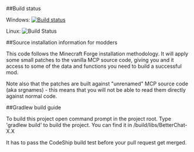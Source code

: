 ##Build status

Windows: [![Build status](https://ci.appveyor.com/api/projects/status/bwa9fdp3emb9ljk8/branch/master?svg=true)](https://ci.appveyor.com/project/mads256c/betterchat/branch/master)

Linux: ![Build Status](https://codeship.com/projects/dce43b80-5b42-0134-7628-4297ec814d8e/status?branch=master)


##Source installation information for modders 

This code follows the Minecraft Forge installation methodology. It will apply some small patches to the vanilla MCP source code, giving you and it access to some of the data and functions you need to build a successful mod.

Note also that the patches are built against "unrenamed" MCP source code (aka srgnames) - this means that you will not be able to read them directly against normal code.

##Gradlew build guide

To build this project open command prompt in the project root.
Type 'gradlew build' to build the project. You can find it in /build/libs/BetterChat-X.X

It has to pass the CodeShip build test before your pull request get merged.
